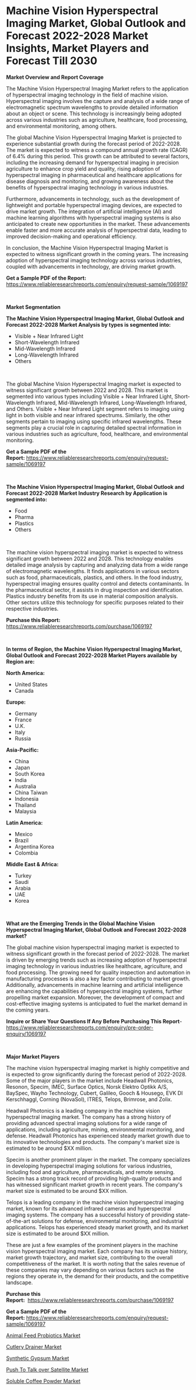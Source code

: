 <p><h1>Machine Vision Hyperspectral Imaging Market, Global Outlook and Forecast 2022-2028 Market Insights, Market Players and Forecast Till 2030</h1></p><p><strong>Market Overview and Report Coverage</strong></p>
<p><p>The Machine Vision Hyperspectral Imaging Market refers to the application of hyperspectral imaging technology in the field of machine vision. Hyperspectral imaging involves the capture and analysis of a wide range of electromagnetic spectrum wavelengths to provide detailed information about an object or scene. This technology is increasingly being adopted across various industries such as agriculture, healthcare, food processing, and environmental monitoring, among others.</p><p>The global Machine Vision Hyperspectral Imaging Market is projected to experience substantial growth during the forecast period of 2022-2028. The market is expected to witness a compound annual growth rate (CAGR) of 6.4% during this period. This growth can be attributed to several factors, including the increasing demand for hyperspectral imaging in precision agriculture to enhance crop yield and quality, rising adoption of hyperspectral imaging in pharmaceutical and healthcare applications for disease diagnosis and monitoring, and growing awareness about the benefits of hyperspectral imaging technology in various industries.</p><p>Furthermore, advancements in technology, such as the development of lightweight and portable hyperspectral imaging devices, are expected to drive market growth. The integration of artificial intelligence (AI) and machine learning algorithms with hyperspectral imaging systems is also anticipated to create new opportunities in the market. These advancements enable faster and more accurate analysis of hyperspectral data, leading to improved decision-making and operational efficiency.</p><p>In conclusion, the Machine Vision Hyperspectral Imaging Market is expected to witness significant growth in the coming years. The increasing adoption of hyperspectral imaging technology across various industries, coupled with advancements in technology, are driving market growth.</p></p>
<p><strong>Get a Sample PDF of the Report:</strong> <a href="https://www.reliableresearchreports.com/enquiry/request-sample/1069197">https://www.reliableresearchreports.com/enquiry/request-sample/1069197</a></p>
<p>&nbsp;</p>
<p><strong>Market Segmentation</strong></p>
<p><strong>The Machine Vision Hyperspectral Imaging Market, Global Outlook and Forecast 2022-2028 Market Analysis by types is segmented into:</strong></p>
<p><ul><li>Visible + Near Infrared Light</li><li>Short-Wavelength Infrared</li><li>Mid-Wavelength Infrared</li><li>Long-Wavelength Infrared</li><li>Others</li></ul></p>
<p>&nbsp;</p>
<p><p>The global Machine Vision Hyperspectral Imaging market is expected to witness significant growth between 2022 and 2028. This market is segmented into various types including Visible + Near Infrared Light, Short-Wavelength Infrared, Mid-Wavelength Infrared, Long-Wavelength Infrared, and Others. Visible + Near Infrared Light segment refers to imaging using light in both visible and near infrared spectrums. Similarly, the other segments pertain to imaging using specific infrared wavelengths. These segments play a crucial role in capturing detailed spectral information in various industries such as agriculture, food, healthcare, and environmental monitoring.</p></p>
<p><strong>Get a Sample PDF of the Report:</strong>&nbsp;<a href="https://www.reliableresearchreports.com/enquiry/request-sample/1069197">https://www.reliableresearchreports.com/enquiry/request-sample/1069197</a></p>
<p>&nbsp;</p>
<p><strong>The Machine Vision Hyperspectral Imaging Market, Global Outlook and Forecast 2022-2028 Market Industry Research by Application is segmented into:</strong></p>
<p><ul><li>Food</li><li>Pharma</li><li>Plastics</li><li>Others</li></ul></p>
<p>&nbsp;</p>
<p><p>The machine vision hyperspectral imaging market is expected to witness significant growth between 2022 and 2028. This technology enables detailed image analysis by capturing and analyzing data from a wide range of electromagnetic wavelengths. It finds applications in various sectors such as food, pharmaceuticals, plastics, and others. In the food industry, hyperspectral imaging ensures quality control and detects contaminants. In the pharmaceutical sector, it assists in drug inspection and identification. Plastics industry benefits from its use in material composition analysis. Other sectors utilize this technology for specific purposes related to their respective industries.</p></p>
<p><strong>Purchase this Report:</strong>&nbsp; <a href="https://www.reliableresearchreports.com/purchase/1069197">https://www.reliableresearchreports.com/purchase/1069197</a></p>
<p>&nbsp;</p>
<p><strong>In terms of Region, the Machine Vision Hyperspectral Imaging Market, Global Outlook and Forecast 2022-2028 Market Players available by Region are:</strong></p>
<p>
    <p> <strong> North America: </strong>
        <ul>
            <li>United States</li>
            <li>Canada</li>
        </ul>
        </p> 
    <p> <strong> Europe: </strong>
        <ul>
            <li>Germany</li>
            <li>France</li>
            <li>U.K.</li>
            <li>Italy</li>
            <li>Russia</li>
        </ul>
        </p> 
    <p> <strong> Asia-Pacific: </strong>
        <ul>
            <li>China</li>
            <li>Japan</li>
            <li>South Korea</li>
            <li>India</li>
            <li>Australia</li>
            <li>China Taiwan</li>
            <li>Indonesia</li>
            <li>Thailand</li>
            <li>Malaysia</li>
        </ul>
        </p> 
    <p> <strong> Latin America: </strong>
        <ul>
            <li>Mexico</li>
            <li>Brazil</li>
            <li>Argentina Korea</li>
            <li>Colombia</li>
        </ul>
        </p> 
    <p> <strong> Middle East & Africa: </strong>
        <ul>
            <li>Turkey</li>
            <li>Saudi</li>
            <li>Arabia</li>
            <li>UAE</li>
            <li>Korea</li>
        </ul>
    </p>
    </p>
<p>&nbsp;</p>
<p><strong>What are the Emerging Trends in the Global Machine Vision Hyperspectral Imaging Market, Global Outlook and Forecast 2022-2028 market?</strong></p>
<p><p>The global machine vision hyperspectral imaging market is expected to witness significant growth in the forecast period of 2022-2028. The market is driven by emerging trends such as increasing adoption of hyperspectral imaging technology in various industries like healthcare, agriculture, and food processing. The growing need for quality inspection and automation in manufacturing processes is also a key factor contributing to market growth. Additionally, advancements in machine learning and artificial intelligence are enhancing the capabilities of hyperspectral imaging systems, further propelling market expansion. Moreover, the development of compact and cost-effective imaging systems is anticipated to fuel the market demand in the coming years.</p></p>
<p><strong>Inquire or Share Your Questions If Any Before Purchasing This Report</strong>- <a href="https://www.reliableresearchreports.com/enquiry/pre-order-enquiry/1069197">https://www.reliableresearchreports.com/enquiry/pre-order-enquiry/1069197</a></p>
<p>&nbsp;</p>
<p><strong>Major Market Players</strong></p>
<p><p>The machine vision hyperspectral imaging market is highly competitive and is expected to grow significantly during the forecast period of 2022-2028. Some of the major players in the market include Headwall Photonics, Resonon, Specim, IMEC, Surface Optics, Norsk Elektro Optikk A/S, BaySpec, Wayho Technology, Cubert, Galileo, Gooch & Housego, EVK DI Kerschhaggl, Corning (NovaSol), ITRES, Telops, Brimrose, and Zolix.</p><p>Headwall Photonics is a leading company in the machine vision hyperspectral imaging market. The company has a strong history of providing advanced spectral imaging solutions for a wide range of applications, including agriculture, mining, environmental monitoring, and defense. Headwall Photonics has experienced steady market growth due to its innovative technologies and products. The company's market size is estimated to be around $XX million.</p><p>Specim is another prominent player in the market. The company specializes in developing hyperspectral imaging solutions for various industries, including food and agriculture, pharmaceuticals, and remote sensing. Specim has a strong track record of providing high-quality products and has witnessed significant market growth in recent years. The company's market size is estimated to be around $XX million.</p><p>Telops is a leading company in the machine vision hyperspectral imaging market, known for its advanced infrared cameras and hyperspectral imaging systems. The company has a successful history of providing state-of-the-art solutions for defense, environmental monitoring, and industrial applications. Telops has experienced steady market growth, and its market size is estimated to be around $XX million.</p><p>These are just a few examples of the prominent players in the machine vision hyperspectral imaging market. Each company has its unique history, market growth trajectory, and market size, contributing to the overall competitiveness of the market. It is worth noting that the sales revenue of these companies may vary depending on various factors such as the regions they operate in, the demand for their products, and the competitive landscape.</p></p>
<p><strong>Purchase this Report:</strong>&nbsp;&nbsp;<a href="https://www.reliableresearchreports.com/purchase/1069197">https://www.reliableresearchreports.com/purchase/1069197</a></p>
<p></p>
<p><strong>Get a Sample PDF of the Report:</strong>&nbsp;<a href="https://www.reliableresearchreports.com/enquiry/request-sample/1069197">https://www.reliableresearchreports.com/enquiry/request-sample/1069197</a></p>
<p><p><a href="https://medium.com/@ginoschmitt/animal-feed-probiotics-market-size-growth-forecast-2023-2030-8ed8d4885a40">Animal Feed Probiotics Market</a></p><p><a href="https://www.linkedin.com/pulse/cutlery-drainer-market-research-report-unlocks-analysis-2eb3c/">Cutlery Drainer Market</a></p><p><a href="https://medium.com/@favor.case.flash/synthetic-gypsum-market-size-growth-forecast-2023-2030-f282a666ab62">Synthetic Gypsum Market</a></p><p><a href="https://www.reportprime.com/push-to-talk-over-satellite-r3587">Push To Talk over Satellite Market</a></p><p><a href="https://www.linkedin.com/pulse/soluble-coffee-powder-market-size-share-global-analysis-tc3ec/">Soluble Coffee Powder Market</a></p></p>